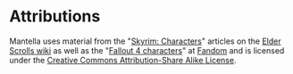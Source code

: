 # Attributions
Mantella uses material from the "[Skyrim: Characters](https://elderscrolls.fandom.com/wiki/Category:Skyrim:_Characters)" articles on the [Elder Scrolls wiki](https://elderscrolls.fandom.com/wiki/The_Elder_Scrolls_Wiki) as well as the "[Fallout 4 characters](https://fallout.fandom.com/wiki/Fallout_4_characters)" at [Fandom](https://www.fandom.com/) and is licensed under the [Creative Commons Attribution-Share Alike License](https://creativecommons.org/licenses/by-sa/3.0/).